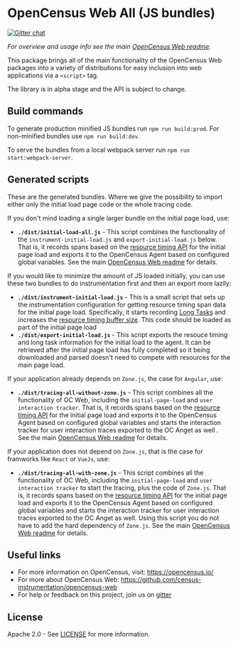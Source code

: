 # OpenCensus Web All (JS bundles)
[![Gitter chat][gitter-image]][gitter-url]

*For overview and usage info see the main [OpenCensus Web readme][oc-web-readme-url].*

This package brings all of the main functionality of the OpenCensus Web
packages into a variety of distributions for easy inclusion into web
applications via a `<script>` tag.

The library is in alpha stage and the API is subject to change.

## Build commands

To generate production minified JS bundles run `npm run build:prod`. For
non-minified bundles use `npm run build:dev`.

To serve the bundles from a local webpack server run `npm run
start:webpack-server`.

## Generated scripts

These are the generated bundles. Where we give the possibility to import either
only the initial load page code or the whole tracing code.

If you don't mind loading a single larger bundle on the initial page load, use:

* **`./dist/initial-load-all.js`** - This script combines the functionality of
    the `instrument-initial-load.js` and `export-initial-load.js` below. That
    is, it records spans based on the [resource timing API][resource-timing-url]
    for the initial page load and exports it to the OpenCensus Agent based on
    configured global variables. See the main 
    [OpenCensus Web readme][oc-web-readme-url] for details.

If you would like to minimize the amount of JS loaded initially, you can use
these two bundles to do instrumentation first and then an export more lazily:

* **`./dist/instrument-initial-load.js`** - This is a small script that sets up the
    instrumentation configuration for getting resource timing span data for the
    initial page load. Specifically, it starts recording
    [Long Tasks][long-tasks-url] and increases the
    [resource timing buffer size][resource-timing-buffer-url]. This code should
    be loaded as part of the initial page load
* **`./dist/export-initial-load.js`** - This script exports the resouce timing
    and long task information for the initial load to the agent. It can be
    retrieved after the initial page load has fully completed so it being
    downloaded and parsed doesn't need to compete with resources for the main
    page load.

If your application already depends on `Zone.js`, the case for `Angular`, use:

* **`./dist/tracing-all-without-zone.js`** - This script combines all the functionality of
    OC Web, including the `initial-page-load` and `user interaction tracker`. That
    is, it records spans based on the [resource timing API][resource-timing-url]
    for the initial page load and exports it to the OpenCensus Agent based on
    configured global variables and starts the interaction tracker for user interaction 
    traces exported to the OC Anget as well . See the main [OpenCensus Web readme][oc-web-readme-url] 
    for details.

If your application does not depend on `Zone.js`, that is the case for framworks like 
`React` or `VueJs`, use:

* **`./dist/tracing-all-with-zone.js`** - This script combines all the functionality of
    OC Web, including the `initial-page-load` and `user interaction tracker` to start the 
    tracing, plus the code of `Zone.js`. That is, it records spans based on the 
    [resource timing API][resource-timing-url] for the initial page load and exports it 
    to the OpenCensus Agent based on configured global variables and starts the interaction 
    tracker for user interaction traces exported to the OC Anget as well. 
    Using this  script you do not have to add the hard dependency of `Zone.js`. 
    See the main [OpenCensus Web readme][oc-web-readme-url] for details.

## Useful links
- For more information on OpenCensus, visit: <https://opencensus.io/>
- For more about OpenCensus Web: <https://github.com/census-instrumentation/opencensus-web>
- For help or feedback on this project, join us on [gitter][gitter-url]

## License

Apache 2.0 - See [LICENSE][license-url] for more information.

[gitter-image]: https://badges.gitter.im/census-instrumentation/lobby.svg
[gitter-url]: https://gitter.im/census-instrumentation/lobby
[oc-web-readme-url]: https://github.com/census-instrumentation/opencensus-web/blob/master/README.md
[license-url]: https://github.com/census-instrumentation/opencensus-web/blob/master/packages/opencensus-web-scripts/LICENSE
[long-tasks-url]: https://w3c.github.io/longtasks/
[resource-timing-buffer-url]: https://www.w3.org/TR/resource-timing-2/#dom-performance-setresourcetimingbuffersize
[resource-timing-url]: https://www.w3.org/TR/resource-timing-2/
